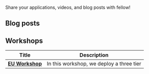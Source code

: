 Share your applications, videos, and blog posts with fellow!

## Blog posts

## Workshops
| Title      | Description                          |
| ----------- | ------------------------------------ |
[**EU Workshop**](microservices) | In this workshop, we deploy a three tier  |
